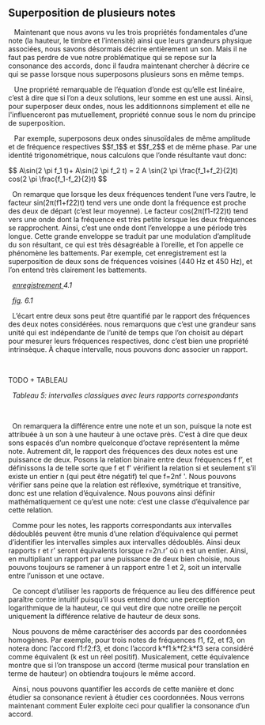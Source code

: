 ## Superposition de plusieurs notes

<p>&nbsp;&nbsp;
Maintenant que nous avons vu les trois propri&eacute;t&eacute;s fondamentales d&rsquo;une note (la hauteur, le timbre et l&rsquo;intensit&eacute;) ainsi que leurs grandeurs physique associ&eacute;es, nous savons d&eacute;sormais d&eacute;crire enti&egrave;rement un son. Mais il ne faut pas perdre de vue notre probl&eacute;matique qui se repose sur la consonance des accords, donc il faudra maintenant chercher &agrave; d&eacute;crire ce qui se passe lorsque nous superposons plusieurs sons en m&ecirc;me temps.
</p>
<p>&nbsp;&nbsp;
Une propri&eacute;t&eacute; remarquable de l&rsquo;&eacute;quation d&rsquo;onde est qu&rsquo;elle est lin&eacute;aire, c&rsquo;est &agrave; dire que si l&rsquo;on a deux solutions, leur somme en est une aussi. Ainsi, pour superposer deux ondes, nous les additionnons simplement et elle ne l'influenceront pas mutuellement, propri&eacute;t&eacute; connue sous le nom du principe de superposition.
</p>
<p>&nbsp;&nbsp;
Par exemple, superposons deux ondes sinuso&iuml;dales de m&ecirc;me amplitude et de fr&eacute;quence respectives $$f_1$$ et $$f_2$$ et de m&ecirc;me phase. Par une identit&eacute; trigonom&eacute;trique, nous calculons que l&rsquo;onde r&eacute;sultante vaut donc:
</p>
<p>$$
A\sin(2 \pi f_1 t)+ A\sin(2 \pi f_2 t) = 2 A \sin(2 \pi \frac{f_1+f_2}{2}t) cos(2 \pi \frac{f_1-f_2}{2}t)
$$
</p>
<p>&nbsp;&nbsp;On remarque que lorsque les deux fr&eacute;quences tendent l&rsquo;une vers l&rsquo;autre, le facteur sin(2&pi;(f1+f22)t) tend vers une onde dont la fr&eacute;quence est proche des deux de d&eacute;part (c&rsquo;est leur moyenne). Le facteur cos(2&pi;(f1-f22)t)  tend vers une onde dont la fr&eacute;quence est tr&egrave;s petite lorsque les deux fr&eacute;quences se rapprochent. Ainsi, c&rsquo;est une onde dont l&rsquo;enveloppe a une p&eacute;riode tr&egrave;s longue. Cette grande enveloppe se traduit par une modulation d&rsquo;amplitude du son r&eacute;sultant, ce qui est tr&egrave;s d&eacute;sagr&eacute;able &agrave; l&rsquo;oreille, et l&rsquo;on appelle ce ph&eacute;nom&egrave;ne les battements. Par exemple, cet enregistrement est la superposition de deux sons de fr&eacute;quences voisines (440 Hz et 450 Hz), et l&rsquo;on entend tr&egrave;s clairement les battements.
</p>

<p>&nbsp;&nbsp;<a href="https://drive.google.com/open?id=0ByqkMz82VpcTaFlUUGZnYkNzMW8"><em>enregistrement</em> </a><em>4.1</em></p>
<p>&nbsp;&nbsp;<a href="https://drive.google.com/open?id=0ByqkMz82VpcTQTNOdXdOTzJ1VUU"><em>fig</em></a><em>. 6.1</em></p>
<p>&nbsp;&nbsp;L&rsquo;&eacute;cart entre deux sons peut &ecirc;tre quantifi&eacute; par le rapport des fr&eacute;quences des deux notes consid&eacute;r&eacute;es. nous remarquons que c&rsquo;est une grandeur sans unit&eacute; qui est ind&eacute;pendante de l&rsquo;unit&eacute; de temps que l&rsquo;on choisit au d&eacute;part pour mesurer leurs fr&eacute;quences respectives, donc c&rsquo;est bien une propri&eacute;t&eacute; intrins&egrave;que. &Agrave; chaque intervalle, nous pouvons donc associer un rapport.</p>
<p>&nbsp;&nbsp;<strong><strong>&nbsp;</strong></strong></p>

TODO + TABLEAU

<p>&nbsp;&nbsp;<em>Tableau 5: intervalles classiques avec leurs rapports correspondants</em></p>
<p>&nbsp;&nbsp;<strong><strong>&nbsp;</strong></strong></p>
<p>&nbsp;&nbsp;On remarquera la diff&eacute;rence entre une note et un son, puisque la note est attribu&eacute;e &agrave; un son &agrave; une hauteur &agrave; une octave pr&egrave;s. C&rsquo;est &agrave; dire que deux sons espac&eacute;s d&rsquo;un nombre quelconque d&rsquo;octave repr&eacute;sentent la m&ecirc;me note. Autrement dit, le rapport des fr&eacute;quences des deux notes est une puissance de deux. Posons la relation binaire entre deux fr&eacute;quences f f&rsquo;, et d&eacute;finissons la de telle sorte que f et f&rsquo; v&eacute;rifient la relation si et seulement s&rsquo;il existe un entier n (qui peut &ecirc;tre n&eacute;gatif) tel que f=2nf '. Nous pouvons v&eacute;rifier sans peine que la relation est r&eacute;flexive, sym&eacute;trique et transitive, donc est une relation d&rsquo;&eacute;quivalence. Nous pouvons ainsi d&eacute;finir math&eacute;matiquement ce qu&rsquo;est une note: c&rsquo;est une classe d&rsquo;&eacute;quivalence par cette relation.</p>
<p>&nbsp;&nbsp;Comme pour les notes, les rapports correspondants aux intervalles d&eacute;doubl&eacute;s peuvent &ecirc;tre munis d&rsquo;une relation d&rsquo;&eacute;quivalence qui permet d&rsquo;identifier les intervalles simples aux intervalles d&eacute;doubl&eacute;s. Ainsi deux rapports r et r&rsquo; seront &eacute;quivalents lorsque r=2n.r&rsquo; o&ugrave; n est un entier. Ainsi, en multipliant un rapport par une puissance de deux bien choisie, nous pouvons toujours se ramener &agrave; un rapport entre 1 et 2, soit un intervalle entre l&rsquo;unisson et une octave.</p>
<p>&nbsp;&nbsp;Ce concept d&rsquo;utiliser les rapports de fr&eacute;quence au lieu des diff&eacute;rence peut para&icirc;tre contre intuitif puisqu&rsquo;il sous entend donc une perception logarithmique de la hauteur, ce qui veut dire que notre oreille ne per&ccedil;oit uniquement la diff&eacute;rence relative de hauteur de deux sons.</p>
<p>&nbsp;&nbsp;Nous pouvons de m&ecirc;me caract&eacute;riser des accords par des coordonn&eacute;es homog&egrave;nes. Par exemple, pour trois notes de fr&eacute;quences f1, f2, et f3, on notera donc l&rsquo;accord f1:f2:f3, et donc l&rsquo;accord k*f1:k*f2:k*f3 sera consid&eacute;r&eacute; comme &eacute;quivalent (k est un r&eacute;el positif). Musicalement, cette &eacute;quivalence montre que si l&rsquo;on transpose un accord (terme musical pour translation en terme de hauteur) on obtiendra toujours le m&ecirc;me accord.</p>
<p>&nbsp;&nbsp;Ainsi, nous pouvons quantifier les accords de cette mani&egrave;re et donc &eacute;tudier sa consonance revient &agrave; &eacute;tudier ces coordonn&eacute;es. Nous verrons maintenant comment Euler exploite ceci pour qualifier la consonance d&rsquo;un accord.</p>
<p>&nbsp;&nbsp;&nbsp;</p>